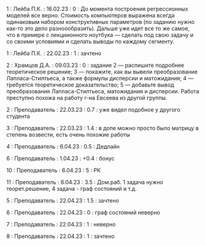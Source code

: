 1 : Лейба П.К. : 16.02.23 : 0 : До момента построения регрессионных моделей все верно. Стоимость компьютеров выражена всегда одинаковым набором конструктивных параметров (по заданию нужно как-то это дело разноообразить). Дальше уже идет все то же самое, что в примере с лекциионного ноутбука — сделать под свою задачу и со своими условиями и сделать выводы по каждому сегменту.

1 : Лейба П.К. : 22.02.23 : 1 : зачтено

2 : Храмцов Д.А. : 09.03.23 : 0 : задание 2 — распишите подробнее теоретическое решение; 3 — покажите, как вы вывели преобразование Лапласа-Стилтьеса, а также формулы дисперсии и матожидания; 4 — требуется теоретическое доказательство; 5 — добавьте вывод преобразования Лапласа-Стилтьеса, матожидания и дисперсии. Работа преступно похожа на работу г-на Евсеева из другой группы.

2 : Преподаватель : 22.03.23 : 0.7 : уже видел подобное у другого студента

3 : Преподаватель : 22.03.23 : 1.4 : в допе можно просто было матрицу в степень возвести, есть очень похожие работы

4 : Преподаватель : 6.04.23 : 0.5 : Дедлайн

6 : Преподаватель : 1.04.23 : +0.4 : бонус

10 : Преподаватель : 6.04.23 : 5 : РК

11 : Преподаватель : 6.04.23 : 3.5 : Дом.раб. 1 задача нужно теорет.решение, 4 задача - граф состояний и т.д. 

5 : Преподаватель : 22.04.23 : 1.5 : зачтено

6 : Преподаватель : 22.04.23 : 0 : граф состояний неверно

7 : Преподаватель : 22.04.23 : 1 : неверно

8 : Преподаватель : 22.04.23 : 1 : зачтено
